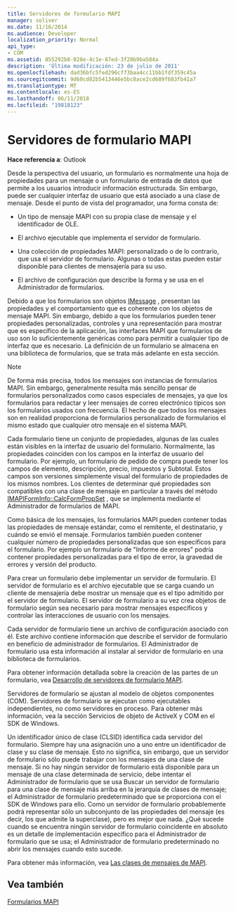 ```yaml
---
title: Servidores de formulario MAPI
manager: soliver
ms.date: 11/16/2014
ms.audience: Developer
localization_priority: Normal
api_type:
- COM
ms.assetid: 855292b8-028e-4c1e-87ed-3f20b9ba584a
description: 'Última modificación: 23 de julio de 2011'
ms.openlocfilehash: dad36bfc5fed296cff3baa4cc11bb1fdf359c45a
ms.sourcegitcommit: 9d60cd82b5413446e5bc8ace2cd689f683fb41a7
ms.translationtype: MT
ms.contentlocale: es-ES
ms.lasthandoff: 06/11/2018
ms.locfileid: "19818123"
---
```

# <a name="mapi-form-servers"></a>Servidores de formulario MAPI

  
  
**Hace referencia a**: Outlook 
  
Desde la perspectiva del usuario, un formulario es normalmente una hoja de propiedades para un mensaje o un formulario de entrada de datos que permite a los usuarios introducir información estructurada. Sin embargo, puede ser cualquier interfaz de usuario que está asociado a una clase de mensaje. Desde el punto de vista del programador, una forma consta de:
  
- Un tipo de mensaje MAPI con su propia clase de mensaje y el identificador de OLE.
    
- El archivo ejecutable que implementa el servidor de formulario.
    
- Una colección de propiedades MAPI: personalizado o de lo contrario, que usa el servidor de formulario. Algunas o todas estas pueden estar disponible para clientes de mensajería para su uso.
    
- El archivo de configuración que describe la forma y se usa en el Administrador de formularios.
    
Debido a que los formularios son objetos [IMessage](imessageimapiprop.md) , presentan las propiedades y el comportamiento que es coherente con los objetos de mensaje MAPI. Sin embargo, debido a que los formularios pueden tener propiedades personalizadas, controles y una representación para mostrar que es específico de la aplicación, las interfaces MAPI que formularios de uso son lo suficientemente genéricas como para permitir a cualquier tipo de interfaz que es necesario. La definición de un formulario se almacena en una biblioteca de formularios, que se trata más adelante en esta sección. 
  
> [!NOTE]
> De forma más precisa, todos los mensajes son instancias de formularios MAPI. Sin embargo, generalmente resulta más sencillo pensar de formularios personalizados como casos especiales de mensajes, ya que los formularios para redactar y leer mensajes de correo electrónico típicos son los formularios usados con frecuencia. El hecho de que todos los mensajes son en realidad proporciona de formularios personalizado de formularios el mismo estado que cualquier otro mensaje en el sistema MAPI. 
  
Cada formulario tiene un conjunto de propiedades, algunas de las cuales están visibles en la interfaz de usuario del formulario. Normalmente, las propiedades coinciden con los campos en la interfaz de usuario del formulario. Por ejemplo, un formulario de pedido de compra puede tener los campos de elemento, descripción, precio, impuestos y Subtotal. Estos campos son versiones simplemente visual del formulario de propiedades de los mismos nombres. Los clientes de determinar qué propiedades son compatibles con una clase de mensaje en particular a través del método [IMAPIFormInfo::CalcFormPropSet](imapiforminfo-calcformpropset.md) , que se implementa mediante el Administrador de formularios de MAPI. 
  
Como básica de los mensajes, los formularios MAPI pueden contener todas las propiedades de mensaje estándar, como el remitente, el destinatario, y cuándo se envió el mensaje. Formularios también pueden contener cualquier número de propiedades personalizadas que son específicos para el formulario. Por ejemplo un formulario de "Informe de errores" podría contener propiedades personalizadas para el tipo de error, la gravedad de errores y versión del producto.
  
Para crear un formulario debe implementar un servidor de formulario. El servidor de formulario es el archivo ejecutable que se carga cuando un cliente de mensajería debe mostrar un mensaje que es el tipo admitido por el servidor de formulario. El servidor de formulario a su vez crea objetos de formulario según sea necesario para mostrar mensajes específicos y controlar las interacciones de usuario con los mensajes.
  
Cada servidor de formulario tiene un archivo de configuración asociado con él. Este archivo contiene información que describe el servidor de formulario en beneficio de administrador de formularios. El Administrador de formulario usa esta información al instalar al servidor de formulario en una biblioteca de formularios.
  
Para obtener información detallada sobre la creación de las partes de un formulario, vea [Desarrollo de servidores de formulario MAPI](developing-mapi-form-servers.md).
  
Servidores de formulario se ajustan al modelo de objetos componentes (COM). Servidores de formulario se ejecutan como ejecutables independientes, no como servidores en proceso. Para obtener más información, vea la sección Servicios de objeto de ActiveX y COM en el SDK de Windows.
  
Un identificador único de clase (CLSID) identifica cada servidor del formulario. Siempre hay una asignación uno a uno entre un identificador de clase y su clase de mensaje. Esto no significa, sin embargo, que un servidor de formulario sólo puede trabajar con los mensajes de una clase de mensaje. Si no hay ningún servidor de formulario está disponible para un mensaje de una clase determinada de servicio, debe intentar el Administrador de formulario que se usa Buscar un servidor de formulario para una clase de mensaje más arriba en la jerarquía de clases de mensaje; el Administrador de formulario predeterminado que se proporciona con el SDK de Windows para ello. Como un servidor de formulario probablemente podrá representar sólo un subconjunto de las propiedades del mensaje (es decir, los que admite la superclase), pero es mejor que nada. ¿Qué sucede cuando se encuentra ningún servidor de formulario coincidente en absoluto es un detalle de implementación específico para el Administrador de formulario que se usa; el Administrador de formulario predeterminado no abrir los mensajes cuando esto sucede.
  
Para obtener más información, vea [Las clases de mensajes de MAPI](mapi-message-classes.md).
  
## <a name="see-also"></a>Vea también



[Formularios MAPI](mapi-forms.md)

